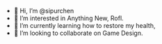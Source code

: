 - 👋 Hi, I’m @sipurchen
- 👀 I’m interested in Anything New, Rofl.
- 🌱 I’m currently learning how to restore my health,
- 💞️ I’m looking to collaborate on Game Design.
<!---
- 📫 How to reach me 
sipurchen/sipurchen is a ✨ special ✨ repository because its `README.md` (this file) appears on your GitHub profile.
You can click the Preview link to take a look at your changes.
--->
